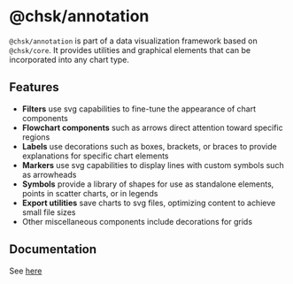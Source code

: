 # @chsk/annotation

`@chsk/annotation` is part of a data visualization framework based on
`@chsk/core`. It provides utilities and graphical elements that can be
incorporated into any chart type.

## Features

-   **Filters** use svg capabilities to fine-tune the appearance of chart components
-   **Flowchart components** such as arrows direct attention toward specific
    regions
-   **Labels** use decorations such as boxes, brackets, or braces to
    provide explanations for specific chart elements
-   **Markers** use svg capabilities to display lines with custom symbols
    such as arrowheads
-   **Symbols** provide a library of shapes for use as standalone elements,
    points in scatter charts, or in legends
-   **Export utilities** save charts to svg files, optimizing content to
    achieve small file sizes
-   Other miscellaneous components include decorations for grids

## Documentation

See [here](https://tkonopka.github.io/chsk/?path=/docs/addons-annotation)

